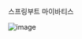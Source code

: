 스프링부트 마이바티스

![image](https://user-images.githubusercontent.com/59721293/147345791-47ff8f43-2027-4b48-9b61-a808a6485e7d.png)
